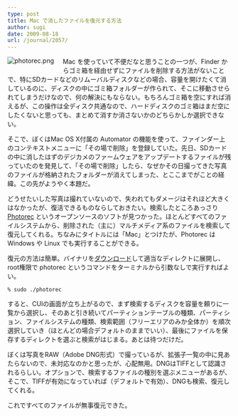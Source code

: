 ```yaml
---
type: post
title: Mac で消したファイルを復元する方法
author: sugi
date: 2009-08-18
url: /journal/2057/
---
```

<a href="http://asharpminor.com/assets_c/2009/08/photorec-31.html" onclick="_gaq.push(['_trackEvent', 'outbound-article', 'http://asharpminor.com/assets_c/2009/08/photorec-31.html', '']);" onclick="window.open('http://asharpminor.com/assets_c/2009/08/photorec-31.html','popup','width=588,height=493,scrollbars=no,resizable=no,toolbar=no,directories=no,location=no,menubar=no,status=no,left=0,top=0'); return false"><img src="http://i2.wp.com/asharpminor.com/assets_c/2009/08/photorec-thumb-294x246-31.png?resize=294%2C246" alt="photorec.png" class="alignleft" style="float: left; margin: 0 20px 20px 0;" data-recalc-dims="1" /></a>

Mac を使っていて不便だなと思うことの一つが、Finder からゴミ箱を経由せずにファイルを削除する方法がないことで、特にSDカードなどのリムーバルディスクなどの場合、容量を開けたくて消しているのに、ディスクの中にゴミ箱フォルダーが作られて、そこに移動させられてしまうだけなので、何の解決にもならない。もちろんゴミ箱を空にすれば消えるが、この操作は全ディスク共通なので、ハードディスクのゴミ箱はまだ空にしたくないと思っても、まとめて消すか消さないかのどちらかしか選択できない。

そこで、ぼくはMac OS X付属の Automator の機能を使って、ファインダー上のコンテキストメニューに「その場で削除」を登録していた。先日、SDカードの中に消したはずのデジカメのファームウェアをアップデートするファイルが残っていたのを発見して、「その場で削除」したら、なぜかその日撮ってきた写真のファイルが格納されたフォルダーが消えてしまった、とここまでがことの経緯。この先がようやく本題だ。

どうせたいした写真は撮れていないので、失われてもダメージはそれほど大きくはなかったが、復活できるものならしておきたい。検索したところあっさり <a href="http://www.cgsecurity.org/wiki/PhotoRec" onclick="_gaq.push(['_trackEvent', 'outbound-article', 'http://www.cgsecurity.org/wiki/PhotoRec', 'Photorec']);" >Photorec</a> というオープンソースのソフトが見つかった。ほとんどすべてのファイルシステムから、削除された（主に）マルチメディア系のファイルを検索して復元してくれる。ちなみにタイトルには「Mac」とつけたが、Photorec は Windows や Linux でも実行することができる。

復元の方法は簡単。バイナリを<a href="http://www.cgsecurity.org/wiki/TestDisk_Download" onclick="_gaq.push(['_trackEvent', 'outbound-article', 'http://www.cgsecurity.org/wiki/TestDisk_Download', 'ダウンロード']);" >ダウンロード</a>して適当なディレクトに展開し、root権限で photorec というコマンドをターミナルから引数なしで実行すればよい。

    % sudo ./photorec
    

すると、CUIの画面が立ち上がるので、まず検索するディスクを容量を頼りに一覧から選択し、そのあと引き続いてパーティションテーブルの種類、パーティション、ファイルシステムの種類、検索範囲（フリーエリアのみか全体か）を順次選択していき（ほとんどの場合デフォルトのままでいい）、最後にファイルを保存するディレクトを選ぶと検索がはじまる。あとは待つだけだ。

ぼくは写真をRAW（Adobe DNG形式）で撮っているが、拡張子一覧の中に見あたらないので、未対応なのかと思ったが、心配無用。DNGはTIFFとして認識されるらしい。オプションで、検索するファイルの種別を選ぶメニューがあるが、そこで、TIFFが有効になっていれば（デフォルトで有効）、DNGも検索、復元してくれる。

これですべてのファイルが無事復元できた。

